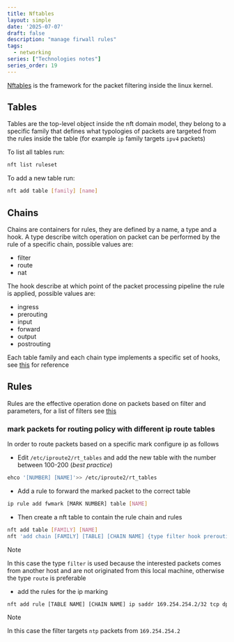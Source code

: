 ```yaml
---
title: Nftables
layout: simple
date: '2025-07-07'
draft: false
description: "manage firwall rules"
tags:
  - networking
series: ["Technologies notes"]
series_order: 19
---
```


[Nftables](https://wiki.nftables.org) is the framework for the packet filtering inside the linux kernel.

## Tables

Tables are the top-level object inside the nft domain model, they belong to a specific family that defines what typologies of packets are targeted from the rules inside the table (for example `ip` family targets `ipv4` packets)

To list all tables run:

```bash
nft list ruleset
```

To add a new table run:

```bash
nft add table [family] [name]
```

## Chains

Chains are containers for rules, they are defined by a name, a type and a hook. A type describe witch operation on packet can be performed by the rule of a specific chain, possible values are:

- filter
- route
- nat

The hook describe at which point of the packet processing pipeline the rule is applied, possible values are:

- ingress
- prerouting
- input
- forward
- output
- postrouting

Each table family and each chain type implements a specific set of hooks, see [this](https://wiki.nftables.org/wiki-nftables/index.php/Netfilter_hooks#Netfilter_hooks_into_Linux_networking_packet_flows) for reference

## Rules

Rules are the effective operation done on packets based on filter and parameters, for a list of filters see [this](https://wiki.nftables.org/wiki-nftables/index.php/Quick_reference-nftables_in_10_minutes)


### mark packets for routing policy with different ip route tables

In order to route packets based on a specific mark configure ip as follows

- Edit `/etc/iproute2/rt_tables` and add the new table with the number between 100-200 (*best practice*)

```bash
ehco '[NUMBER] [NAME]'>> /etc/iproute2/rt_tables
```

- Add a rule to forward the marked packet to the correct table

```bash
ip rule add fwmark [MARK NUMBER] table [NAME]
```

- Then create a nft table to contain the rule chain and rules

```bash
nft add table [FAMILY] [NAME]
nft 'add chain [FAMILY] [TABLE] [CHAIN NAME] {type filter hook prerouting priority 0;} '
```
> [!NOTE]
> In this case the type `filter` is used because the interested packets comes from another host and are not originated from this local machine, otherwise the type `route` is preferable

- add the rules for the ip marking

```bash
nft add rule [TABLE NAME] [CHAIN NAME] ip saddr 169.254.254.2/32 tcp dport 123 mark set 230
```
> [!NOTE]
> In this case the filter targets `ntp` packets from `169.254.254.2`
